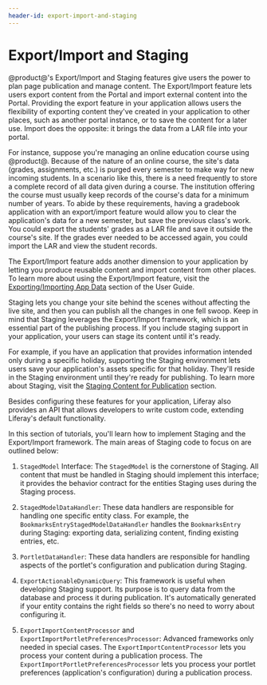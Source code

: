 ```yaml
---
header-id: export-import-and-staging
---
```


# Export/Import and Staging

@product@'s Export/Import and Staging features give users the power to plan page
publication and manage content. The Export/Import feature lets users export
content from the Portal and import external content into the Portal. Providing
the export feature in your application allows users the flexibility of exporting
content they've created in your application to other places, such as another
portal instance, or to save the content for a later use. Import does the
opposite: it brings the data from a LAR file into your portal.

For instance, suppose you're managing an online education course using @product@.
Because of the nature of an online course, the site's data (grades,
assignments, etc.) is purged every semester to make way for new incoming
students. In a scenario like this, there is a need frequently to store
a complete record of all data given during a course. The institution offering
the course must usually keep records of the course's data for a minimum number
of years. To abide by these requirements, having a gradebook application with an
export/import feature would allow you to clear the application's data for a new
semester, but save the previous class's work. You could export the students'
grades as a LAR file and save it outside the course's site. If the grades ever
needed to be accessed again, you could import the LAR and view the student
records.

The Export/Import feature adds another dimension to your application by
letting you produce reusable content and import content from other places. To
learn more about using the Export/Import feature, visit the
[Exporting/Importing App Data](/docs/7-0/user/-/knowledge_base/u/exporting-importing-app-data)
section of the User Guide.

Staging lets you change your site behind the scenes without affecting the live
site, and then you can publish all the changes in one fell swoop. Keep in mind
that Staging leverages the Export/Import framework, which is an essential part
of the publishing process. If you include staging support in your application,
your users can stage its content until it's ready.

For example, if you have an application that provides information intended only
during a specific holiday, supporting the Staging environment lets users save
your application's assets specific for that holiday. They'll reside
in the Staging environment until they're ready for publishing. To learn more
about Staging, visit the
[Staging Content for Publication](/docs/7-0/user/-/knowledge_base/u/staging-content-for-publication)
section.

Besides configuring these features for your application, Liferay also provides
an API that allows developers to write custom code, extending Liferay's default
functionality.

In this section of tutorials, you'll learn how to implement
Staging and the Export/Import framework. The main areas of Staging code to focus
on are outlined below:

1.  `StagedModel` Interface: The `StagedModel` is the cornerstone of Staging.
    All content that must be handled in Staging should implement this interface;
    it provides the behavior contract for the entities Staging uses during
    the Staging process.

2.  `StagedModelDataHandler`: These data handlers are responsible for handling
    one specific entity class. For example, the
    `BookmarksEntryStagedModelDataHandler` handles the `BookmarksEntry` during
    Staging: exporting data, serializing content, finding existing entries, etc.

3.  `PortletDataHandler`: These data handlers are responsible for handling
    aspects of the portlet's configuration and publication during Staging.

4.  `ExportActionableDynamicQuery`: This framework is useful when developing
    Staging support. Its purpose is to query data from the database and
    process it during publication. It's automatically generated if your entity
    contains the right fields so there's no need to worry about configuring it.

5.  `ExportImportContentProcessor` and `ExportImportPortletPreferencesProcessor`:
    Advanced frameworks only needed in special cases. The
    `ExportImportContentProcessor` lets you process your content during a
    publication process. The `ExportImportPortletPreferencesProcessor` lets you
    process your portlet preferences (application's configuration) during a
    publication process.
